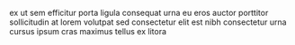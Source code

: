 ex ut sem efficitur porta ligula consequat urna eu eros auctor porttitor
sollicitudin at lorem volutpat sed consectetur elit est nibh consectetur urna
cursus ipsum cras maximus tellus ex litora